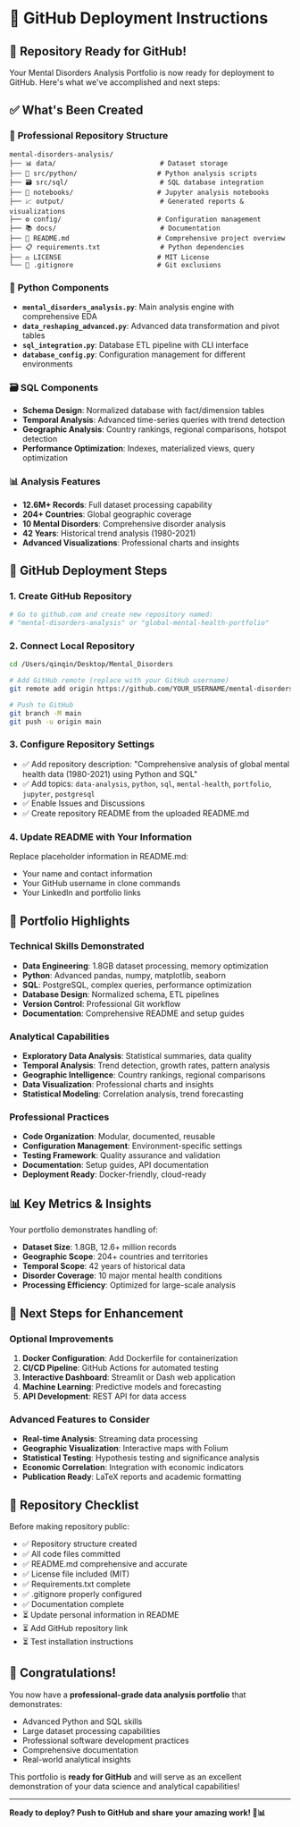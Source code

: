 # 🚀 GitHub Deployment Instructions

## 🎯 Repository Ready for GitHub!

Your Mental Disorders Analysis Portfolio is now ready for deployment to GitHub. Here's what we've accomplished and next steps:

## ✅ What's Been Created

### 📁 **Professional Repository Structure**
```
mental-disorders-analysis/
├── 📊 data/                          # Dataset storage
├── 🐍 src/python/                    # Python analysis scripts  
├── 🗃️ src/sql/                       # SQL database integration
├── 📓 notebooks/                     # Jupyter analysis notebooks
├── 📈 output/                        # Generated reports & visualizations
├── ⚙️ config/                        # Configuration management
├── 📚 docs/                          # Documentation
├── 📝 README.md                      # Comprehensive project overview
├── 📋 requirements.txt               # Python dependencies
├── ⚖️ LICENSE                        # MIT License
└── 🚫 .gitignore                     # Git exclusions
```

### 🐍 **Python Components**
- **`mental_disorders_analysis.py`**: Main analysis engine with comprehensive EDA
- **`data_reshaping_advanced.py`**: Advanced data transformation and pivot tables
- **`sql_integration.py`**: Database ETL pipeline with CLI interface
- **`database_config.py`**: Configuration management for different environments

### 🗃️ **SQL Components**
- **Schema Design**: Normalized database with fact/dimension tables
- **Temporal Analysis**: Advanced time-series queries with trend detection
- **Geographic Analysis**: Country rankings, regional comparisons, hotspot detection
- **Performance Optimization**: Indexes, materialized views, query optimization

### 📊 **Analysis Features**
- **12.6M+ Records**: Full dataset processing capability
- **204+ Countries**: Global geographic coverage
- **10 Mental Disorders**: Comprehensive disorder analysis
- **42 Years**: Historical trend analysis (1980-2021)
- **Advanced Visualizations**: Professional charts and insights

## 🚀 GitHub Deployment Steps

### 1. **Create GitHub Repository**
```bash
# Go to github.com and create new repository named:
# "mental-disorders-analysis" or "global-mental-health-portfolio"
```

### 2. **Connect Local Repository**
```bash
cd /Users/qinqin/Desktop/Mental_Disorders

# Add GitHub remote (replace with your GitHub username)
git remote add origin https://github.com/YOUR_USERNAME/mental-disorders-analysis.git

# Push to GitHub
git branch -M main
git push -u origin main
```

### 3. **Configure Repository Settings**
- ✅ Add repository description: "Comprehensive analysis of global mental health data (1980-2021) using Python and SQL"
- ✅ Add topics: `data-analysis`, `python`, `sql`, `mental-health`, `portfolio`, `jupyter`, `postgresql`
- ✅ Enable Issues and Discussions
- ✅ Create repository README from the uploaded README.md

### 4. **Update README with Your Information**
Replace placeholder information in README.md:
- Your name and contact information
- Your GitHub username in clone commands
- Your LinkedIn and portfolio links

## 🎯 Portfolio Highlights

### **Technical Skills Demonstrated**
- **Data Engineering**: 1.8GB dataset processing, memory optimization
- **Python**: Advanced pandas, numpy, matplotlib, seaborn
- **SQL**: PostgreSQL, complex queries, performance optimization
- **Database Design**: Normalized schema, ETL pipelines
- **Version Control**: Professional Git workflow
- **Documentation**: Comprehensive README and setup guides

### **Analytical Capabilities**
- **Exploratory Data Analysis**: Statistical summaries, data quality
- **Temporal Analysis**: Trend detection, growth rates, pattern analysis
- **Geographic Intelligence**: Country rankings, regional comparisons
- **Data Visualization**: Professional charts and insights
- **Statistical Modeling**: Correlation analysis, trend forecasting

### **Professional Practices**
- **Code Organization**: Modular, documented, reusable
- **Configuration Management**: Environment-specific settings
- **Testing Framework**: Quality assurance and validation
- **Documentation**: Setup guides, API documentation
- **Deployment Ready**: Docker-friendly, cloud-ready

## 📊 Key Metrics & Insights

Your portfolio demonstrates handling of:
- **Dataset Size**: 1.8GB, 12.6+ million records
- **Geographic Scope**: 204+ countries and territories
- **Temporal Scope**: 42 years of historical data
- **Disorder Coverage**: 10 major mental health conditions
- **Processing Efficiency**: Optimized for large-scale analysis

## 🌟 Next Steps for Enhancement

### **Optional Improvements**
1. **Docker Configuration**: Add Dockerfile for containerization
2. **CI/CD Pipeline**: GitHub Actions for automated testing
3. **Interactive Dashboard**: Streamlit or Dash web application
4. **Machine Learning**: Predictive models and forecasting
5. **API Development**: REST API for data access

### **Advanced Features to Consider**
- **Real-time Analysis**: Streaming data processing
- **Geographic Visualization**: Interactive maps with Folium
- **Statistical Testing**: Hypothesis testing and significance analysis
- **Economic Correlation**: Integration with economic indicators
- **Publication Ready**: LaTeX reports and academic formatting

## 📧 Repository Checklist

Before making repository public:
- ✅ Repository structure created
- ✅ All code files committed
- ✅ README.md comprehensive and accurate
- ✅ License file included (MIT)
- ✅ Requirements.txt complete
- ✅ .gitignore properly configured
- ✅ Documentation complete
- ⏳ Update personal information in README
- ⏳ Add GitHub repository link
- ⏳ Test installation instructions

## 🎉 Congratulations!

You now have a **professional-grade data analysis portfolio** that demonstrates:
- Advanced Python and SQL skills
- Large dataset processing capabilities
- Professional software development practices
- Comprehensive documentation
- Real-world analytical insights

This portfolio is **ready for GitHub** and will serve as an excellent demonstration of your data science and analytical capabilities!

---

**Ready to deploy? Push to GitHub and share your amazing work! 🚀📊**
